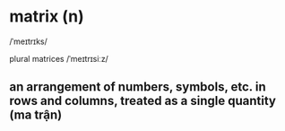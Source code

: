 # matrix (n)

/ˈmeɪtrɪks/

plural matrices /ˈmeɪtrɪsiːz/

## an arrangement of numbers, symbols, etc. in rows and columns, treated as a single quantity (ma trận)